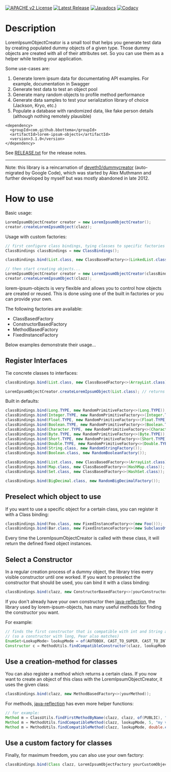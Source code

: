 [![APACHE v2 License](https://img.shields.io/badge/license-apachev2-blue.svg?style=flat)](LICENSE-2.0.txt) 
[![Latest Release](https://img.shields.io/maven-central/v/com.github.bbottema/lorem-ipsum-objects.svg?style=flat)](http://search.maven.org/#search%7Cgav%7C1%7Cg%3A%22com.github.bbottema%22%20AND%20a%3A%22lorem-ipsum-objects%22) 
[![Javadocs](http://www.javadoc.io/badge/com.github.bbottema/lorem-ipsum-objects.svg)](http://www.javadoc.io/doc/com.github.bbottema/lorem-ipsum-objects)
[![Codacy](https://img.shields.io/codacy/grade/189c035f5cd549f2a936b3b3b215df1f?style=flat)](https://www.codacy.com/app/b-bottema/lorem-ipsum-objects)

# Description

LoremIpsumObjectCreator is a small tool that helps you generate test data by creating 
populated dummy objects of a given type. Those dummy objects are created with 
all of their attributes set. So you can use them as a helper while testing your 
application.

Some use-cases are:

 1. Generate lorem ipsum data for documentating API examples. For example, documentation in Swagger
 2. Generate test data to test an object pool
 3. Generate many random objects to profile method performance
 4. Generate data samples to test your serialization library of choice (Jackson, Kryo, etc.)
 5. Populate a database with randomized data, like fake person details (although nothing remotely plausible)

```
<dependency>
  <groupId>com.github.bbottema</groupId>
  <artifactId>lorem-ipsum-objects</artifactId>
  <version>3.1.0</version>
</dependency>
```

See [RELEASE.txt](RELEASE.txt) for the release notes.

---
Note: this library is a reincarnation of [deveth0/dummycreator](https://github.com/deveth0/dummycreator) 
(auto-migrated by Google Code), which was started by Alex Muthmann and further developed by myself but was 
mostly abandoned in late 2012.

# How to use

Basic usage: 

```java
LoremIpsumObjectCreator creator = new LoremIpsumObjectCreator();
creator.createLoremIpsumObject(clazz);
```

Usage with custom factories:

```java
// first configure class bindings, tying classes to specific factories
ClassBindings classBindings = new ClassBindings();

classBindings.bind(List.class, new ClassBasedFactory<>(LinkedList.class));

// then start creating objects...
LoremIpsumObjectCreator creator = new LoremIpsumObjectCreator(classBindings);
creator.createLoremIpsumObject(clazz);
```

lorem-ipsum-objects is very flexible and allows you to control how objects are created or reused. 
This is done using one of the built in factories or you can provide your own.

The following factories are available:

 * ClassBasedFactory
 * ConstructorBasedFactory
 * MethodBasedFactory
 * FixedInstanceFactory
 
Below examples demonstrate their usage...

## Register Interfaces

Tie concrete classes to interfaces:

```java
classBindings.bind(List.class, new ClassBasedFactory<>(ArrayList.class));

LoremIpsumObjectCreator.createLoremIpsumObject(List.class); // returns an ArrayList
```

Built in defaults:

```java
classBindings.bind(Long.TYPE, new RandomPrimitiveFactory<>(Long.TYPE));
classBindings.bind(Integer.TYPE, new RandomPrimitiveFactory<>(Integer.TYPE));
classBindings.bind(Float.TYPE, new RandomPrimitiveFactory<>(Float.TYPE));
classBindings.bind(Boolean.TYPE, new RandomPrimitiveFactory<>(Boolean.TYPE));
classBindings.bind(Character.TYPE, new RandomPrimitiveFactory<>(Character.TYPE));
classBindings.bind(Byte.TYPE, new RandomPrimitiveFactory<>(Byte.TYPE));
classBindings.bind(Short.TYPE, new RandomPrimitiveFactory<>(Short.TYPE));
classBindings.bind(Double.TYPE, new RandomPrimitiveFactory<>(Double.TYPE));
classBindings.bind(String.class, new RandomStringFactory());
classBindings.bind(Boolean.class, new RandomBooleanFactory());

classBindings.bind(List.class, new ClassBasedFactory<>(ArrayList.class));
classBindings.bind(Map.class, new ClassBasedFactory<>(HashMap.class));
classBindings.bind(Set.class, new ClassBasedFactory<>(HashSet.class));

classBindings.bind(BigDecimal.class, new RandomBigDecimalFactory());
```

## Preselect which object to use

If you want to use a specific object for a certain class, you can register it
with a Class binding:

```java
classBindings.bind(Foo.class, new FixedInstanceFactory<>(new Foo()));
classBindings.bind(Bar.class, new FixedInstanceFactory<>(new SubclassOfBar()));
```

Every time the LoremIpsumObjectCreator is called with these class, it will return 
the defined fixed object instances.

## Select a Constructor
       
In a regular creation process of a dummy object, the library tries every visible 
constructor until one worked. If you want to preselect the
constructor that should be used, you can bind it with a class binding:

```java
classBindings.bind(clazz, new ConstructorBasedFactory<>(yourConstructor));
```

If you don't already have your own constructor then [java-reflection](https://github.com/bbottema/java-reflection), 
the library used by lorem-ipsum-objects, has many useful methods for finding the constructor you want.

For example:

```java
// finds the first constructor that is compatible with int and String arguments 
// (so a constructor with long, Pear also matches)
EnumSet<LookupMode> lookupMode = of(AUTOBOX, CAST_TO_SUPER, CAST_TO_INTERFACE);
Constructor c = MethodUtils.findCompatibleConstructor(clazz, lookupMode, int.class, Fruit.class);
```

## Use a creation-method for classes

You can also register a method which returns a certain class. If you now want
to create an object of this class with the LoremIpsumObjectCreator, it uses the given
class:

```java
classBindings.bind(clazz, new MethodBasedFactory<>(yourMethod));
```

For methods, [java-reflection](https://github.com/bbottema/java-reflection) has even more helper functions:

```java
// for example:
Method m = ClassUtils.findFirstMethodByName(clazz, clazz, of(PUBLIC), "myFactoryMethod");
Method m = MethodUtils.findCompatibleMethod(clazz, lookupMode, 5, "my value");
Method m = MethodUtils.findCompatibleMethod(clazz, lookupMode, double.class, String.class);
```
    
## Use a custom factory for classes

Finally, for maximum freedom, you can also use your own factory:

```java
classBindings.bind(Class clazz, LoremIpsumObjectFactory yourCustomObjectFactory);
```